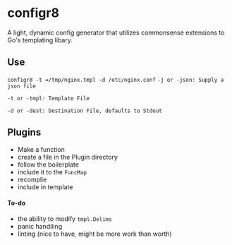 # configr8
A light, dynamic config generator that utilizes commonsense extensions to Go's templating libary.

## Use
`configr8 -t =/tmp/nginx.tmpl -d /etc/nginx.conf`
`-j or -json: Supply a json file`

`-t or -tmpl: Template File`

`-d or -dest: Destination File, defaults to Stdout`

## Plugins
- Make a function
- create a file in the Plugin directory
- follow the boilerplate
- include it to the `FuncMap`
- recomplie
- include in template 


#### To-do
+ the ability to modify `tmpl.Delims`
+ panic handiling 
+ linting (nice to have, might be more work than worth) 
